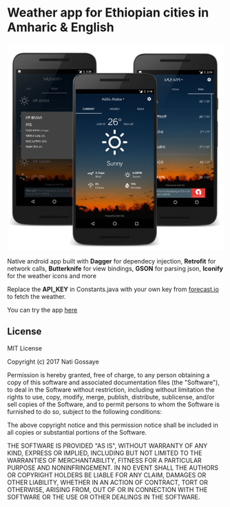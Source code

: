# Weather app for Ethiopian cities in Amharic & English

![Ethiopian Weather App](screenshots/screenshots.png)

Native android app built with **Dagger** for dependecy injection, **Retrofit** for network calls, **Butterknife** for view bindings, **GSON** for parsing json, **Iconify** for the weather icons and more

Replace the **API_KEY** in Constants.java with your own key from [forecast.io](https://forecast.io) to fetch the weather.

You can try the app [here](https://play.google.com/store/apps/details?id=com.nati.zinab)

## License

MIT License

Copyright (c) 2017 Nati Gossaye

Permission is hereby granted, free of charge, to any person obtaining a copy
of this software and associated documentation files (the "Software"), to deal
in the Software without restriction, including without limitation the rights
to use, copy, modify, merge, publish, distribute, sublicense, and/or sell
copies of the Software, and to permit persons to whom the Software is
furnished to do so, subject to the following conditions:

The above copyright notice and this permission notice shall be included in all
copies or substantial portions of the Software.

THE SOFTWARE IS PROVIDED "AS IS", WITHOUT WARRANTY OF ANY KIND, EXPRESS OR
IMPLIED, INCLUDING BUT NOT LIMITED TO THE WARRANTIES OF MERCHANTABILITY,
FITNESS FOR A PARTICULAR PURPOSE AND NONINFRINGEMENT. IN NO EVENT SHALL THE
AUTHORS OR COPYRIGHT HOLDERS BE LIABLE FOR ANY CLAIM, DAMAGES OR OTHER
LIABILITY, WHETHER IN AN ACTION OF CONTRACT, TORT OR OTHERWISE, ARISING FROM,
OUT OF OR IN CONNECTION WITH THE SOFTWARE OR THE USE OR OTHER DEALINGS IN THE
SOFTWARE.